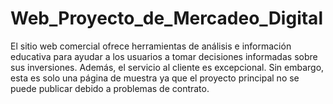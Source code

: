 # Web_Proyecto_de_Mercadeo_Digital
El sitio web comercial ofrece herramientas de análisis e información educativa para ayudar a los usuarios a tomar decisiones informadas sobre sus inversiones. Además, el servicio al cliente es excepcional. Sin embargo, esta es solo una página de muestra ya que el proyecto principal no se puede publicar debido a problemas de contrato.
